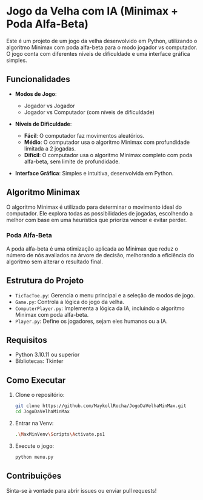 # Jogo da Velha com IA (Minimax + Poda Alfa-Beta)

Este é um projeto de um jogo da velha desenvolvido em Python, utilizando o algoritmo Minimax com poda alfa-beta para o modo jogador vs computador. O jogo conta com diferentes níveis de dificuldade e uma interface gráfica simples.

## Funcionalidades

- **Modos de Jogo**:
  - Jogador vs Jogador
  - Jogador vs Computador (com níveis de dificuldade)
  
- **Níveis de Dificuldade**:
  - **Fácil**: O computador faz movimentos aleatórios.
  - **Médio**: O computador usa o algoritmo Minimax com profundidade limitada a 2 jogadas.
  - **Difícil**: O computador usa o algoritmo Minimax completo com poda alfa-beta, sem limite de profundidade.
  
- **Interface Gráfica**: Simples e intuitiva, desenvolvida em Python.

## Algoritmo Minimax

O algoritmo Minimax é utilizado para determinar o movimento ideal do computador. Ele explora todas as possibilidades de jogadas, escolhendo a melhor com base em uma heurística que prioriza vencer e evitar perder.

### Poda Alfa-Beta

A poda alfa-beta é uma otimização aplicada ao Minimax que reduz o número de nós avaliados na árvore de decisão, melhorando a eficiência do algoritmo sem alterar o resultado final.

## Estrutura do Projeto

- `TicTacToe.py`: Gerencia o menu principal e a seleção de modos de jogo.
- `Game.py`: Controla a lógica do jogo da velha.
- `ComputerPlayer.py`: Implementa a lógica da IA, incluindo o algoritmo Minimax com poda alfa-beta.
- `Player.py`: Define os jogadores, sejam eles humanos ou a IA.

## Requisitos

- Python 3.10.11 ou superior
- Bibliotecas: Tkinter

## Como Executar

1. Clone o repositório:
   ```bash
   git clone https://github.com/MaykollRocha/JogoDaVelhaMinMax.git
   cd JogoDaVelhaMinMax
   ```
2. Entrar na Venv:
   ```bash
   .\MaxMinVenv\Scripts\Activate.ps1 
   ```
3. Execute o jogo:
   ```bash
   python menu.py
   ```

## Contribuições

Sinta-se à vontade para abrir issues ou enviar pull requests!
